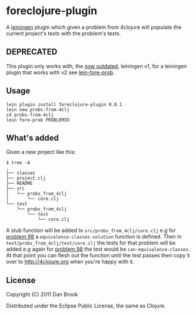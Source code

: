 # foreclojure-plugin

A [leiningen][] plugin which given a problem from 4clojure will populate the
current project's tests with the problem's tests.

[leiningen]: https://github.com/technomancy/leiningen

## DEPRECATED

This plugin only works with, the [now outdated][], leiningen v1, for a leiningen
plugin that works with v2 see [lein-fore-prob][].

[now outdated]: https://github.com/technomancy/leiningen/wiki/Upgrading
[lein-fore-prob]: https://github.com/bfontaine/lein-fore-prob

## Usage

    lein plugin install foreclojure-plugin 0.0.1
    lein new probs-from-4clj
    cd probs-from-4clj
    lein fore-prob PROBLEMID

## What's added

Given a new project like this:

    $ tree -A
	.
    ├── classes
    ├── project.clj
    ├── README
    ├── src
    │   └── probs_from_4clj
    │       └── core.clj
    └── test
        └── probs_from_4clj
            └── test
                └── core.clj

A stub function will be added to `src/probs_from_4clj/core.clj` e.g for
[problem 98][] a `equivalence-classes-solution` function is defined. Then in
`test/probs_from_4clj/test/core.clj` the tests for that problem will be added
e.g again for [problem 98][] the test would be `can-equivalence-classes`. At
that point you can flesh out the function until the test passes then copy
it over to http://4clojure.org when you're happy with it.

[problem 98]: http://www.4clojure.com/problem/98 "98. Equivalence Classes"

## License

Copyright (C) 2011 Dan Brook

Distributed under the Eclipse Public License, the same as Clojure.

